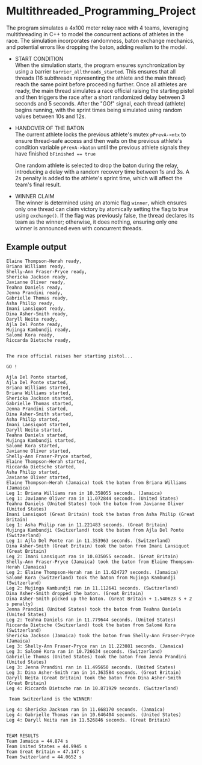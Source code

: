 # Multithreaded_Programming_Project

The program simulates a 4x100 meter relay race with 4 teams, leveraging multithreading in C++ to model the concurrent actions of athletes in the race. The simulation incorporates randomness, baton exchange mechanics, and potential errors like dropping the baton, adding realism to the model.  

- START CONDITION  
When the simulation starts, the program ensures synchronization by using a barrier `barrier_allthreads_started`. This ensures that all threads (16 subthreads representing the athlete and the main thread) reach the same point before proceeding further. Once all athletes are ready, the main thread simulates a race official raising the starting pistol and then triggers the race after a short randomized delay between 3 seconds and 5 seconds. After the "GO!" signal, each thread (athlete) begins running, with the sprint times being simulated using random values between 10s and 12s.  

- HANDOVER OF THE BATON  
The current athlete locks the previous athlete's mutex `pPrevA->mtx` to ensure thread-safe access and then waits on the previous athlete's condition variable `pPrevA->baton` until the previous athlete signals they have finished `bFinished == true`  

  One random athlete is selected to drop the baton during the relay, introducing a delay with a random recovery time between 1s and 3s. A 2s penalty is added to the athlete's sprint time, which will affect the team's final result.

- WINNER CLAIM  
The winner is determined using an atomic flag `winner`, which ensures only one thread can claim victory by atomically setting the flag to true using `exchange()`. If the flag was previously false, the thread declares its team as the winner; otherwise, it does nothing, ensuring only one winner is announced even with concurrent threads.  

## Example output
```text
Elaine Thompson-Herah ready,
Briana Williams ready,
Shelly-Ann Fraser-Pryce ready,
Shericka Jackson ready,
Javianne Oliver ready,
Teahna Daniels ready,
Jenna Prandini ready,
Gabrielle Thomas ready,
Asha Philip ready,
Imani Lansiquot ready,
Dina Asher-Smith ready,
Daryll Neita ready,
Ajla Del Ponte ready,
Mujinga Kambundji ready,
Salomé Kora ready,
Riccarda Dietsche ready,


The race official raises her starting pistol...

GO !

Ajla Del Ponte started,
Ajla Del Ponte started,
Briana Williams started,
Briana Williams started,
Shericka Jackson started,
Gabrielle Thomas started,
Jenna Prandini started,
Dina Asher-Smith started,
Asha Philip started,
Imani Lansiquot started,
Daryll Neita started,
Teahna Daniels started,
Mujinga Kambundji started,
Salomé Kora started,
Javianne Oliver started,
Shelly-Ann Fraser-Pryce started,
Elaine Thompson-Herah started,
Riccarda Dietsche started,
Asha Philip started,
Javianne Oliver started,
Elaine Thompson-Herah (Jamaica) took the baton from Briana Williams (Jamaica)
Leg 1: Briana Williams ran in 10.358055 seconds. (Jamaica)
Leg 1: Javianne Oliver ran in 11.072844 seconds. (United States)
Teahna Daniels (United States) took the baton from Javianne Oliver (United States)
Imani Lansiquot (Great Britain) took the baton from Asha Philip (Great Britain)
Leg 1: Asha Philip ran in 11.221483 seconds. (Great Britain)
Mujinga Kambundji (Switzerland) took the baton from Ajla Del Ponte (Switzerland)
Leg 1: Ajla Del Ponte ran in 11.353963 seconds. (Switzerland)
Dina Asher-Smith (Great Britain) took the baton from Imani Lansiquot (Great Britain)
Leg 2: Imani Lansiquot ran in 10.035055 seconds. (Great Britain)
Shelly-Ann Fraser-Pryce (Jamaica) took the baton from Elaine Thompson-Herah (Jamaica)
Leg 2: Elaine Thompson-Herah ran in 11.624727 seconds. (Jamaica)
Salomé Kora (Switzerland) took the baton from Mujinga Kambundji (Switzerland)
Leg 2: Mujinga Kambundji ran in 11.112641 seconds. (Switzerland)
Dina Asher-Smith dropped the baton. (Great Britain)
Dina Asher-Smith picked up the baton. (Great Britain + 1.540623 s + 2 s penalty)
Jenna Prandini (United States) took the baton from Teahna Daniels (United States)
Leg 2: Teahna Daniels ran in 11.779644 seconds. (United States)
Riccarda Dietsche (Switzerland) took the baton from Salomé Kora (Switzerland)
Shericka Jackson (Jamaica) took the baton from Shelly-Ann Fraser-Pryce (Jamaica)
Leg 3: Shelly-Ann Fraser-Pryce ran in 11.223081 seconds. (Jamaica)
Leg 3: Salomé Kora ran in 10.726634 seconds. (Switzerland)
Gabrielle Thomas (United States) took the baton from Jenna Prandini (United States)
Leg 3: Jenna Prandini ran in 11.495650 seconds. (United States)
Leg 3: Dina Asher-Smith ran in 14.363584 seconds. (Great Britain)
Daryll Neita (Great Britain) took the baton from Dina Asher-Smith (Great Britain)
Leg 4: Riccarda Dietsche ran in 10.871929 seconds. (Switzerland)

 Team Switzerland is the WINNER!

Leg 4: Shericka Jackson ran in 11.668170 seconds. (Jamaica)
Leg 4: Gabrielle Thomas ran in 10.646404 seconds. (United States)
Leg 4: Daryll Neita ran in 11.526846 seconds. (Great Britain)


TEAM RESULTS
Team Jamaica = 44.874 s
Team United States = 44.9945 s
Team Great Britain = 47.147 s
Team Switzerland = 44.0652 s
